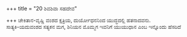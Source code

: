 +++
title = "20 ಶಿವಶಿವಾ ಸಹದೇವ"

+++
ಚೇಕಿತಾನ-ವೃಷ್ಣಿ ವಂಶದ ಕ್ಷತ್ರಿಯ, ದುರ್ಯೋಧನನಿಂದ ಯುದ್ಧದಲ್ಲಿ ಹತನಾದವನು.   
ಸಾತ್ಯಕಿ-ಯದುವಂಶದ ಸತ್ಯಕನ ಮಗ, ಶಿನಿಯನ ಮೊಮ್ಮಗ ಇವನಿಗೆ ಯುಯುಧಾನ ಎಂಬ ಇನ್ನೊಂದು ಹೆಸರಿದೆ